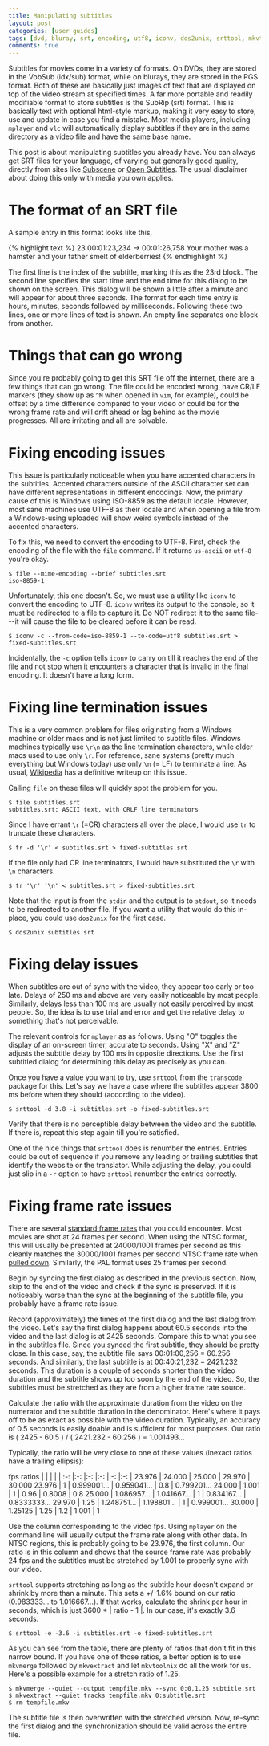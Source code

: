 ```yaml
---
title: Manipulating subtitles
layout: post
categories: [user guides]
tags: [dvd, bluray, srt, encoding, utf8, iconv, dos2unix, srttool, mkvtoolnix]
comments: true
---
```


Subtitles for movies come in a variety of formats.
On DVDs, they are stored in the VobSub (idx/sub) format, while on blurays, they are stored in the PGS format.
Both of these are basically just images of text that are displayed on top of the video stream at specified times.
A far more portable and readily modifiable format to store subtitles is the SubRip (srt) format.
This is basically text with optional html-style markup, making it very easy to store, use and update in case you find a mistake.
Most media players, including `mplayer` and `vlc` will automatically display subtitles if they are in the same directory as a video file and have the same base name.

This post is about manipulating subtitles you already have.
You can always get SRT files for your language, of varying but generally good quality, directly from sites like [Subscene](http://www.subscene.com) or [Open Subtitles](http://www.opensubtitles.org/en/search).
The usual disclaimer about doing this only with media you own applies.

# The format of an SRT file

A sample entry in this format looks like this,

{% highlight text %}
23
00:01:23,234 -> 00:01:26,758
Your mother was a hamster
and your father smelt of elderberries!
{% endhighlight %}

The first line is the index of the subtitle, marking this as the 23rd block.
The second line specifies the start time and the end time for this dialog to be shown on the screen.
This dialog will be shown a little after a minute and will appear for about three seconds.
The format for each time entry is hours, minutes, seconds followed by milliseconds.
Following these two lines, one or more lines of text is shown.
An empty line separates one block from another.

# Things that can go wrong

Since you're probably going to get this SRT file off the internet, there are a few things that can go wrong.
The file could be encoded wrong, have CR/LF markers (they show up as `^M` when opened in `vim`, for example), could be offset by a time difference compared to your video or could be for the wrong frame rate and will drift ahead or lag behind as the movie progresses.
All are irritating and all are solvable.

# Fixing encoding issues

This issue is particularly noticeable when you have accented characters in the subtitles.
Accented characters outside of the ASCII character set can have different representations in different encodings.
Now, the primary cause of this is Windows using ISO-8859 as the default locale.
However, most sane machines use UTF-8 as their locale and when opening a file from a Windows-using uploaded will show weird symbols instead of the accented characters.

To fix this, we need to convert the encoding to UTF-8.
First, check the encoding of the file with the `file` command.
If it returns `us-ascii` or `utf-8` you're okay.

    $ file --mime-encoding --brief subtitles.srt
    iso-8859-1

Unfortunately, this one doesn't.
So, we must use a utility like `iconv` to convert the encoding to UTF-8.
`iconv` writes its output to the console, so it must be redirected to a file to capture it.
Do NOT redirect it to the same file---it will cause the file to be cleared before it can be read.

    $ iconv -c --from-code=iso-8859-1 --to-code=utf8 subtitles.srt > fixed-subtitles.srt

Incidentally, the `-c` option tells `iconv` to carry on till it reaches the end of the file and not stop when it encounters a character that is invalid in the final encoding.
It doesn't have a long form.

# Fixing line termination issues

This is a very common problem for files originating from a Windows machine or older macs and is not just limited to subtitle files.
Windows machines typically use `\r\n` as the line termination characters, while older macs used to use only `\r`.
For reference, sane systems (pretty much everything but Windows today) use only `\n` (= LF) to terminate a line.
As usual, [Wikipedia](http://en.wikipedia.org/wiki/Newline) has a definitive writeup on this issue.

Calling `file` on these files will quickly spot the problem for you.

    $ file subtitles.srt
    subtitles.srt: ASCII text, with CRLF line terminators

Since I have errant `\r` (=CR) characters all over the place, I would use `tr` to truncate these characters.

    $ tr -d '\r' < subtitles.srt > fixed-subtitles.srt

If the file only had CR line terminators, I would have substituted the `\r` with `\n` characters.

    $ tr '\r' '\n' < subtitles.srt > fixed-subtitles.srt

Note that the input is from the `stdin` and the output is to `stdout`, so it needs to be redirected to another file.
If you want a utility that would do this in-place, you could use `dos2unix` for the first case.

    $ dos2unix subtitles.srt

# Fixing delay issues

When subtitles are out of sync with the video, they appear too early or too late.
Delays of 250 ms and above are very easily noticeable by most people.
Similarly, delays less than 100 ms are usually not easily perceived by most people.
So, the idea is to use trial and error and get the relative delay to something that's not perceivable.

The relevant controls for `mplayer` as as follows.
Using "O" toggles the display of an on-screen timer, accurate to seconds.
Using "X" and "Z" adjusts the subtitle delay by 100 ms in opposite directions.
Use the first subtitled dialog for determining this delay as precisely as you can.

Once you have a value you want to try, use `srttool` from the `transcode` package for this.
Let's say we have a case where the subtitles appear 3800 ms before when they should (according to the video).

    $ srttool -d 3.8 -i subtitles.srt -o fixed-subtitles.srt

Verify that there is no perceptible delay between the video and the subtitle.
If there is, repeat this step again till you're satisfied.

One of the nice things that `srttool` does is renumber the entries.
Entries could be out of sequence if you remove any leading or trailing subtitles that identify the website or the translator.
While adjusting the delay, you could just slip in a `-r` option to have `srttool` renumber the entries correctly.

# Fixing frame rate issues

There are several [standard frame rates](http://en.wikipedia.org/wiki/Frame_rate#Digital_video_and_television) that you could encounter.
Most movies are shot at 24 frames per second.
When using the NTSC format, this will usually be presented at 24000/1001 frames per second as this cleanly matches the 30000/1001 frames per second NTSC frame rate when [pulled down](http://en.wikipedia.org/wiki/Three-two_pull_down).
Similarly, the PAL format uses 25 frames per second.

Begin by syncing the first dialog as described in the previous section.
Now, skip to the end of the video and check if the sync is preserved.
If it is noticeably worse than the sync at the beginning of the subtitle file, you probably have a frame rate issue.

Record (approximately) the times of the first dialog and the last dialog from the video.
Let's say the first dialog happens about 60.5 seconds into the video and the last dialog is at 2425 seconds.
Compare this to what you see in the subtitles file.
Since you synced the first subtitle, they should be pretty close.
In this case, say, the subtitle file says 00:01:00,256 = 60.256 seconds.
And similarly, the last subtitle is at 00:40:21,232 = 2421.232 seconds.
This duration is a couple of seconds shorter than the video duration and the subtitle shows up too soon by the end of the video.
So, the subtitles must be stretched as they are from a higher frame rate source.

Calculate the ratio with the approximate duration from the video on the numerator and the subtitle duration in the denominator.
Here's where it pays off to be as exact as possible with the video duration.
Typically, an accuracy of 0.5 seconds is easily doable and is sufficient for most purposes.
Our ratio is ( 2425 - 60.5 ) / ( 2421.232 - 60.256 ) = 1.001493...

Typically, the ratio will be very close to one of these values (inexact ratios have a trailing ellipsis):

fps ratios  |               |               |               |               |
:-:         |:-:            |:-:            |:-:            |:-:            |:-:
            | 23.976        | 24.000        | 25.000        | 29.970        | 30.000
23.976      | 1             | 0.999001...   | 0.959041...   | 0.8           | 0.799201...
24.000      | 1.001         | 1             | 0.96          | 0.8008        | 0.8
25.000      | 1.086957...   | 1.041667...   | 1             | 0.834167...   | 0.8333333...
29.970      | 1.25          | 1.248751...   | 1.198801...   | 1             | 0.999001...
30.000      | 1.25125       | 1.25          | 1.2           | 1.001         | 1

Use the column corresponding to the video fps.
Using `mplayer` on the command line will usually output the frame rate along with other data.
In NTSC regions, this is probably going to be 23.976, the first column.
Our ratio is in this column and shows that the source frame rate was probably 24 fps and the subtitles must be stretched by 1.001 to properly sync with our video.

`srttool` supports stretching as long as the subtitle hour doesn't expand or shrink by more than a minute.
This sets a +/-1.6% bound on our ratio (0.983333... to 1.016667...).
If that works, calculate the shrink per hour in seconds, which is just 3600 * | ratio - 1 |.
In our case, it's exactly 3.6 seconds.

    $ srttool -e -3.6 -i subtitles.srt -o fixed-subtitles.srt

As you can see from the table, there are plenty of ratios that don't fit in this narrow bound.
If you have one of those ratios, a better option is to use `mkvmerge` followed by `mkvextract` and let `mkvtoolnix` do all the work for us.
Here's a possible example for a stretch ratio of 1.25.

    $ mkvmerge --quiet --output tempfile.mkv --sync 0:0,1.25 subtitle.srt
    $ mkvextract --quiet tracks tempfile.mkv 0:subtitle.srt
    $ rm tempfile.mkv

The subtitle file is then overwritten with the stretched version.
Now, re-sync the first dialog and the synchronization should be valid across the entire file.

